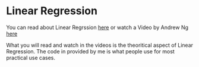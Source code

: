 # Linear Regression
You can read about Linear Regrssion [here](https://machinelearningmastery.com/linear-regression-for-machine-learning/) or watch a Video by Andrew Ng [here](https://www.youtube.com/watch?v=kHwlB_j7Hkc)

What you will read and watch in the videos is the theoritical aspect of Linear Regression. The code in provided by me is what people use for most practical use cases. 
